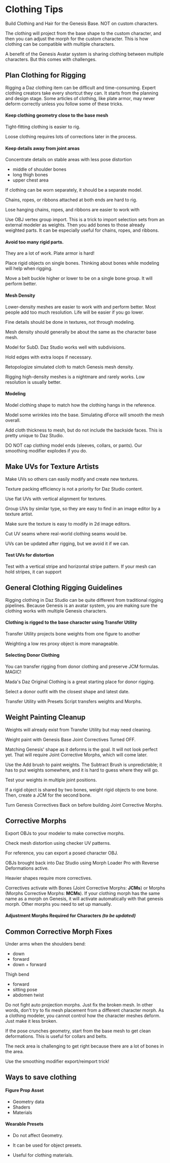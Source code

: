 # Clothing Tips 

Build Clothing and Hair for the Genesis Base. NOT on custom characters. 

The clothing will project from the base shape to the custom character, and then you can adjust the morph for the custom character. This is how clothing can be compatible with multiple characters. 

A benefit of the Genesis Avatar system is sharing clothing between multiple characters. But this comes with challenges.

## Plan Clothing for Rigging

Rigging a Daz clothing item can be difficult and time-consuming. Expert clothing creators take every shortcut they can. It starts from the planning and design stage. Some articles of clothing, like plate armor, may never deform correctly unless you follow some of these tricks. 

#### Keep clothing geometry close to the base mesh

Tight-fitting clothing is easier to rig. 

Loose clothing requires lots of corrections later in the process. 

#### Keep details away from joint areas

Concentrate details on stable areas with less pose distortion

* middle of shoulder bones
* long thigh bones
* upper chest area

If clothing can be worn separately, it should be a separate model.

Chains, ropes, or ribbons attached at both ends are hard to rig. 

Lose hanging chains, ropes, and ribbons are easier to work with

Use OBJ vertex group import. This is a trick to import selection sets from an external modeler as weights. Then you add bones to those already weighted parts. It can be especially useful for chains, ropes, and ribbons. 

#### Avoid too many rigid parts.

They are a lot of work. Plate armor is hard!

Place rigid objects on single bones. Thinking about bones while modeling will help when rigging. 

Move a belt buckle higher or lower to be on a single bone group. It will perform better. 

#### Mesh Density

Lower-density meshes are easier to work with and perform better. Most people add too much resolution. Life will be easier if you go lower. 

Fine details should be done in textures, not through modeling. 

Mesh density should generally be about the same as the character base mesh. 

Model for SubD. Daz Studio works well with subdivisions. 

Hold edges with extra loops if necessary.

Retopologize simulated cloth to match Genesis mesh density. 

Rigging high-density meshes is a nightmare and rarely works. Low resolution is usually better. 

#### Modeling

Model clothing shape to match how the clothing hangs in the reference. 

Model some wrinkles into the base. Simulating dForce will smooth the mesh overall. 

Add cloth thickness to mesh, but do not include the backside faces. This is pretty unique to Daz Studio. 

DO NOT cap clothing model ends (sleeves, collars, or pants). Our smoothing modifier explodes if you do. 

## Make UVs for Texture Artists

Make UVs so others can easily modify and create new textures.

Texture packing efficiency is not a priority for Daz Studio content. 

Use flat UVs with vertical alignment for textures.

Group UVs by similar type, so they are easy to find in an image editor by a texture artist. 

Make sure the texture is easy to modify in 2d image editors. 

Cut UV seams where real-world clothing seams would be.

UVs can be updated after rigging, but we avoid it if we can. 

#### Test UVs for distortion

Test with a vertical stripe and horizontal stripe pattern. If your mesh can hold stripes, it can support

## General Clothing Rigging Guidelines

Rigging clothing in Daz Studio can be quite different from traditional rigging pipelines. Because Genesis is an avatar system, you are making sure the clothing works with multiple Genesis characters.

#### Clothing is rigged to the base character using Transfer Utility

Transfer Utility projects bone weights from one figure to another

Weighting a low res proxy object is more manageable. 

#### Selecting Donor Clothing

You can transfer rigging from donor clothing and preserve JCM formulas. MAGIC!

Mada's Daz Original Clothing is a great starting place for donor rigging. 

Select a donor outfit with the closest shape and latest date. 

Transfer Utility with Presets Script transfers weights and Morphs. 

## Weight Painting Cleanup

Weights will already exist from Transfer Utility but may need cleaning. 

Weight paint with Genesis Base Joint Correctives Turned OFF. 

Matching Genesis' shape as it deforms is the goal. It will not look perfect yet. That will require Joint Corrective Morphs, which will come later. 

Use the Add brush to paint weights. The Subtract Brush is unpredictable; it has to put weights somewhere, and it is hard to guess where they will go. 

Test your weights in multiple joint positions. 

If a rigid object is shared by two bones, weight rigid objects to one bone. Then, create a JCM for the second bone.

Turn Genesis Correctives Back on before building Joint Corrective Morphs. 

## Corrective Morphs

Export OBJs to your modeler to make corrective morphs. 

Check mesh distortion using checker UV patterns. 

For reference, you can export a posed character OBJ. 

OBJs brought back into Daz Studio using Morph Loader Pro with Reverse Deformations active. 

Heavier shapes require more correctives. 

Correctives activate with Bones (Joint Corrective Morphs: **JCMs**) or Morphs (Morphs Corrective Morphs: **MCMs**). If your clothing morph has the same name as a morph on Genesis, it will activate automatically with that genesis morph. Other morphs you need to set up manually. 

#### Adjustment Morphs Required for Characters *(to be updated)*

## Common Corrective Morph Fixes

Under arms when the shoulders bend:

* down
* forward
* down + forward

Thigh bend

* forward
* sitting pose
* abdomen twist

Do not fight auto projection morphs. Just fix the broken mesh. In other words, don't try to fix mesh placement from a different character morph. As a clothing modeler, you cannot control how the character meshes deform. Just make it less broken. 

If the pose crunches geometry, start from the base mesh to get clean deformations. This is useful for collars and belts. 

The neck area is challenging to get right because there are a lot of bones in the area. 

Use the smoothing modifier export/reimport trick!

## Ways to save clothing

#### Figure Prop Asset 

* Geometry data
* Shaders
* Materials

#### Wearable Presets 

* Do not affect Geometry. 

* It can be used for object presets. 

* Useful for clothing materials. 







